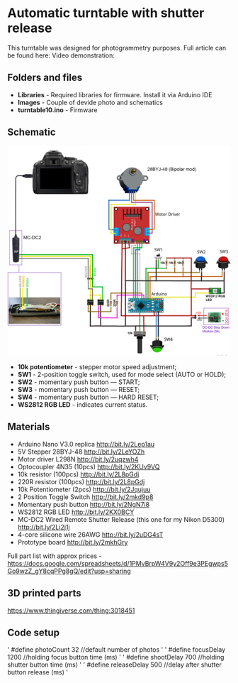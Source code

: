 # Automatic turntable with shutter release

This turntable was designed for photogrammetry purposes. 
Full article can be found here: 
Video demonstration:

## Folders and files
- **Libraries** - Required libraries for firmware. Install it via Arduino IDE
- **Images** - Couple of devide photo and schematics
- **turntable10.ino** - Firmware

## Schematic
![Schematic](https://github.com/VitaliiUspalenko/Turntable_v1.0/blob/master/Images/fig1.jpg)

- **10k potentiometer** - stepper motor speed adjustment;
- **SW1** - 2-position toggle switch, used for mode select (AUTO or HOLD);
- **SW2** - momentary push button — START;
- **SW3** - momentary push button — RESET;
- **SW4** - momentary push button — HARD RESET;
- **WS2812 RGB LED** - indicates current status.

## Materials
* Arduino Nano V3.0 replica http://bit.ly/2Lep1au
* 5V Stepper 28BYJ-48 http://bit.ly/2LeYOZh
* Motor driver L298N http://bit.ly/2uqzwh4
* Optocoupler 4N35 (10pcs) http://bit.ly/2KUv9VQ
* 10k resistor (100pcs) http://bit.ly/2L8pGdj
* 220R resistor (100pcs) http://bit.ly/2L8pGdj
* 10k Potentiometer (2pcs) http://bit.ly/2Jqujuu
* 2 Position Toggle Switch http://bit.ly/2mkd9p8
* Momentary push button http://bit.ly/2NgN7i8
* WS2812 RGB LED http://bit.ly/2KX0BCY
* MC-DC2 Wired Remote Shutter Release (this one for my Nikon D5300) http://bit.ly/2Li2j1j
* 4-core silicone wire 26AWG http://bit.ly/2uDG4sT
* Prototype board http://bit.ly/2mkhGry

Full part list with approx prices - https://docs.google.com/spreadsheets/d/1PMvBrpW4V9y2Off9e3PEgwps5Go9wzZ_gY8cqPPg8gQ/edit?usp=sharing

## 3D printed parts
 https://www.thingiverse.com/thing:3018451

## Code setup
  ' #define photoCount 32         //default number of photos '
  ' #define focusDelay 1200       //holding focus button time (ms) '
  ' #define shootDelay 700        //holding shutter button time (ms) '
  ' #define releaseDelay 500      //delay after shutter button release (ms) '

  
  
